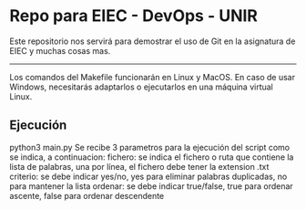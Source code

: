 # Repo para EIEC - DevOps - UNIR

Este repositorio nos servirá para demostrar el uso de Git en la asignatura de EIEC y muchas cosas mas.

---

Los comandos del Makefile funcionarán en Linux y MacOS. En caso de usar Windows, necesitarás adaptarlos o ejecutarlos en una máquina virtual Linux.

## Ejecución

python3 main.py <fichero> <eliminar> <ordenar> 
Se recibe 3 parametros para la ejecución del script como se indica, a continuacion:
  fichero: se indica el fichero o ruta que contiene la lista de palabras, una por línea, el fichero debe tener la extension .txt
  criterio: se debe indicar yes/no, yes para eliminar palabras duplicadas, no para mantener la lista
  ordenar: se debe indicar true/false, true para ordenar ascente, false para ordenar descendente

  
